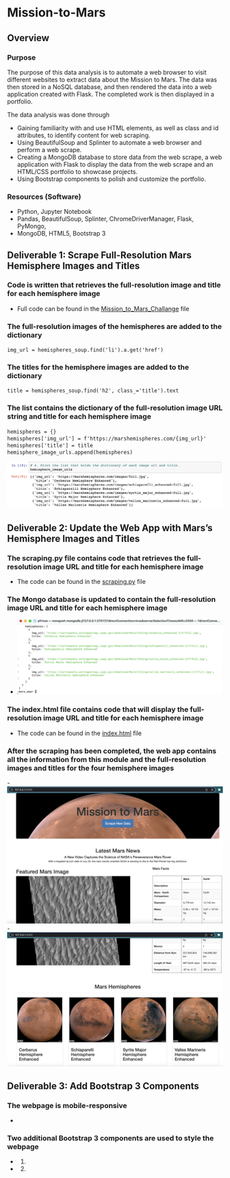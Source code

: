 # Mission-to-Mars

## Overview
### Purpose
The purpose of this data analysis is to automate a web browser to visit different websites to extract data about the Mission to Mars. The data was then stored in a NoSQL database, and then rendered the data into a web application created with Flask. The completed work is then displayed in a portfolio.

The data analysis was done through 
- Gaining familiarity with and use HTML elements, as well as class and id attributes, to identify content for web scraping. 
- Using BeautifulSoup and Splinter to automate a web browser and perform a web scrape.
- Creating a MongoDB database to store data from the web scrape, a web application with Flask to display the data from the web scrape and an HTML/CSS portfolio to showcase projects.
- Using Bootstrap components to polish and customize the portfolio.

### Resources (Software)
- Python, Jupyter Notebook
- Pandas, BeautifulSoup, Splinter, ChromeDriverManager, Flask, PyMongo, 
- MongoDB, HTML5, Bootstrap 3

## Deliverable 1: Scrape Full-Resolution Mars Hemisphere Images and Titles
### Code is written that retrieves the full-resolution image and title for each hemisphere image
- Full code can be found in the [Mission_to_Mars_Challange](https://github.com/pfrivas/Mission-to-Mars/blob/main/Mission_to_Mars_Challenge.ipynb) file

### The full-resolution images of the hemispheres are added to the dictionary
```
img_url = hemispheres_soup.find('li').a.get('href')
```
### The titles for the hemisphere images are added to the dictionary
```
title = hemispheres_soup.find('h2', class_='title').text
```
### The list contains the dictionary of the full-resolution image URL string and title for each hemisphere image
```
hemispheres = {}
hemispheres['img_url'] = f'https://marshemispheres.com/{img_url}'
hemispheres['title'] = title
hemisphere_image_urls.append(hemispheres)
```
![img](https://github.com/pfrivas/Mission-to-Mars/blob/main/Resources/Hemisphere%20Dictionary%20List.png)
## Deliverable 2: Update the Web App with Mars’s Hemisphere Images and Titles
### The scraping.py file contains code that retrieves the full-resolution image URL and title for each hemisphere image
- The code can be found in the [scraping.py](https://github.com/pfrivas/Mission-to-Mars/blob/main/scraping.py) file
### The Mongo database is updated to contain the full-resolution image URL and title for each hemisphere image
- ![mongo_img](https://github.com/pfrivas/Mission-to-Mars/blob/main/Resources/MongoDB%20Code%20(Hemisphere%20Images).png)
### The index.html file contains code that will display the full-resolution image URL and title for each hemisphere image
- The code can be found in the [index.html](https://github.com/pfrivas/Mission-to-Mars/blob/main/templates/index.html) file
### After the scraping has been completed, the web app contains all the information from this module and the full-resolution images and titles for the four hemisphere images
-![web_app_img1](https://github.com/pfrivas/Mission-to-Mars/blob/main/Resources/HTML%20Flask%20Web%20App.1.png)
-![web_app_img2](https://github.com/pfrivas/Mission-to-Mars/blob/main/Resources/HTML%20Flask%20Web%20App.2.png)


## Deliverable 3: Add Bootstrap 3 Components
### The webpage is mobile-responsive
- 
### Two additional Bootstrap 3 components are used to style the webpage
- 1. 
- 2.
